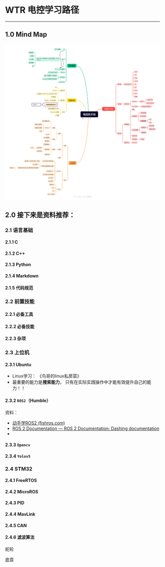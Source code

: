 # WTR 电控学习路径

------



## 1.0   Mind Map

![电控技术栈](学习路径.assets/电控技术栈.png)



## 2.0   接下来是资料推荐：

### 2.1    语言基础

#### 2.1.1    C 

#### 2.1.2    C++

#### 2.1.3    Python

#### 2.1.4    Markdown

#### 2.1.5    代码规范



### 2.2    前置技能

#### 2.2.1    必备工具

#### 2.2.2    必备技能

#### 2.2.3    杂项



### 2.3    上位机

#### 2.3.1    Ubuntu

* Linux学习： 《鸟哥的linux私房菜》
* 最重要的能力是**搜索能力**， 只有在实际实践操作中才能有效提升自己的能力！！

#### 2.3.2   `ROS2`（Humble）

资料：

* [动手学ROS2 (fishros.com)](https://fishros.com/d2lros2foxy/#/)
* [ROS 2 Documentation — ROS 2 Documentation: Dashing documentation](http://docs.ros.org/en/dashing/)
* 

#### 2.3.3     `Opencv`

#### 2.3.4     `Yolov5`



### 2.4     STM32

#### 2.4.1   FreeRTOS

#### 2.4.2   MicroROS

#### 2.4.3   PID

#### 2.4.4   MavLink

#### 2.4.5  CAN

#### 2.4.6  滤波算法





舵轮  

底盘

